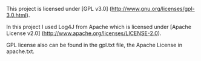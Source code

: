 This project is licensed under [GPL v3.0] (http://www.gnu.org/licenses/gpl-3.0.html).

In this project I used Log4J from Apache which is licensed under [Apache License v2.0] (http://www.apache.org/licenses/LICENSE-2.0).

GPL license also can be found in the gpl.txt file, the Apache License in apache.txt.
